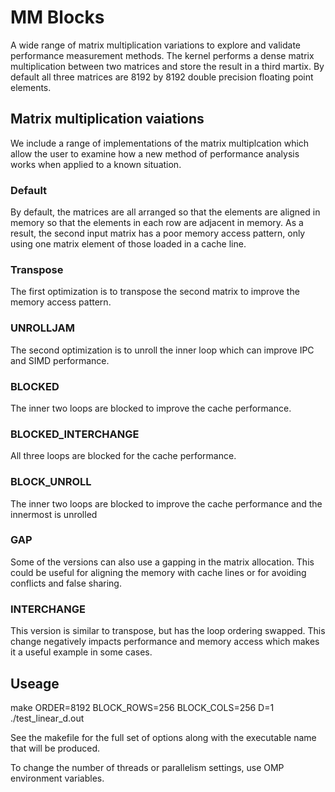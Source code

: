 # MM Blocks
A wide range of matrix multiplication variations to explore and validate performance measurement methods. The kernel performs a dense matrix multiplication between two matrices and store the result in a third martix. By default all three matrices are 8192 by 8192 double precision floating point elements.



## Matrix multiplication vaiations
We include a range of implementations of the matrix multiplcation which allow the user to examine how a new method of performance analysis works when applied to a known situation.


### Default
By default, the matrices are all arranged so that the elements are aligned in memory so that the elements in each row are adjacent in memory. As a result, the second input matrix has a poor memory access pattern, only using one matrix element of those loaded in a cache line.

### Transpose
The first optimization is to transpose the second matrix to improve the memory access pattern. 

### UNROLLJAM
The second optimization is to unroll the inner loop which can improve IPC and SIMD performance.

### BLOCKED
The inner two loops are blocked to improve the cache performance.

### BLOCKED_INTERCHANGE
All three loops are blocked for the cache performance.

### BLOCK_UNROLL
The inner two loops are blocked to improve the cache performance and the innermost is unrolled

### GAP
Some of the versions can also use a gapping in the matrix allocation. This could be useful for aligning the memory with cache lines or for avoiding conflicts and false sharing.

### INTERCHANGE
This version is similar to transpose, but has the loop ordering swapped. This change negatively impacts performance and memory access which makes it a useful example in some cases.


## Useage
make ORDER=8192 BLOCK_ROWS=256 BLOCK_COLS=256 D=1
./test_linear_d.out

See the makefile for the full set of options along with the executable name that will be produced.

To change the number of threads or parallelism settings, use OMP environment variables.

